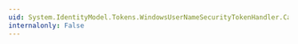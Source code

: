 ```yaml
---
uid: System.IdentityModel.Tokens.WindowsUserNameSecurityTokenHandler.CanValidateToken
internalonly: False
---
```

